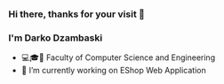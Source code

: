 ### Hi there, thanks for your visit 👋
### I'm Darko Dzambaski

- :computer::mortar_board::man: Faculty of Computer Science and Engineering
- 🔭 I’m currently working on EShop Web Application

<!--
**darkodzambaski/darkodzambaski** is a ✨ _special_ ✨ repository because its `README.md` (this file) appears on your GitHub profile.

Here are some ideas to get you started:

- 🔭 I’m currently working on ...
- 🌱 I’m currently learning ...
- 👯 I’m looking to collaborate on ...
- 🤔 I’m looking for help with ...
- 💬 Ask me about ...
- 📫 How to reach me: ...
- 😄 Pronouns: ...
- ⚡ Fun fact: ...
-->
